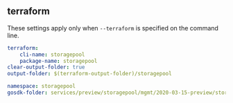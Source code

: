 
## terraform

These settings apply only when `--terraform` is specified on the command line.

``` yaml $(terraform)
terraform:
    cli-name: storagepool
    package-name: storagepool
clear-output-folder: true
output-folder: $(terraform-output-folder)/storagepool
```

```yaml $(tag) == 'package-2020-03-15-preview' && $(terraform)
namespace: storagepool
gosdk-folder: services/preview/storagepool/mgmt/2020-03-15-preview/storagepool
```

